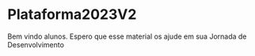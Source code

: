 # Plataforma2023V2
 
Bem vindo alunos.
Espero que esse material os ajude em sua Jornada de Desenvolvimento
